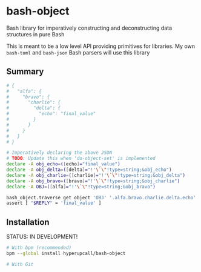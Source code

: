 # bash-object

Bash library for imperatively constructing and deconstructing data structures in pure Bash

This is meant to be a low level API providing primitives for libraries. My own `bash-toml` and `bash-json` Bash parsers will use this library

## Summary

```sh
# {
#   "alfa": {
#     "bravo": {
#       "charlie": {
#         "delta": {
#           "echo": "final_value"
#         }
#       }
#     }
#   }
# }

# Imperatively declaring the above JSON
# TODO: Update this when 'do-object-set' is implemented
declare -A obj_echo=([echo]="final_value")
declare -A obj_delta=([delta]="!'\`\"!type=string;&obj_echo")
declare -A obj_charlie=([charlie]="!'\`\"!type=string;&obj_delta")
declare -A obj_bravo=([bravo]="!'\`\"!type=string;&obj_charlie")
declare -A OBJ=([alfa]="!'\`\"!type=string;&obj_bravo")

bash_object.traverse get object 'OBJ' '.alfa.bravo.charlie.delta.echo'
assert [ "$REPLY" = 'final_value' ]
```

## Installation

STATUS: IN DEVELOPMENT!

```sh
# With bpm (recommended)
bpm --global install hyperupcall/bash-object

# With Git
```
